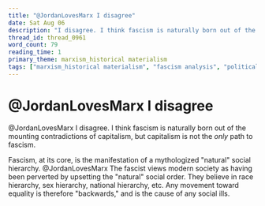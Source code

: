 ```yaml
---
title: "@JordanLovesMarx I disagree"
date: Sat Aug 06
description: "I disagree. I think fascism is naturally born out of the mounting contradictions of capitalism, but capitalism is not the *only* path to fascism."
thread_id: thread_0961
word_count: 79
reading_time: 1
primary_theme: marxism_historical materialism
tags: ["marxism_historical materialism", "fascism analysis", "political economy", "dialectics", "organizational theory"]
---
```


# @JordanLovesMarx I disagree

@JordanLovesMarx I disagree. I think fascism is naturally born out of the mounting contradictions of capitalism, but capitalism is not the *only* path to fascism.

Fascism, at its core, is the manifestation of a mythologized "natural" social hierarchy. @JordanLovesMarx The fascist views modern society as having been perverted by upsetting the "natural" social order. They believe in race hierarchy, sex hierarchy, national hierarchy, etc. Any movement toward equality is therefore "backwards," and is the cause of any social ills.